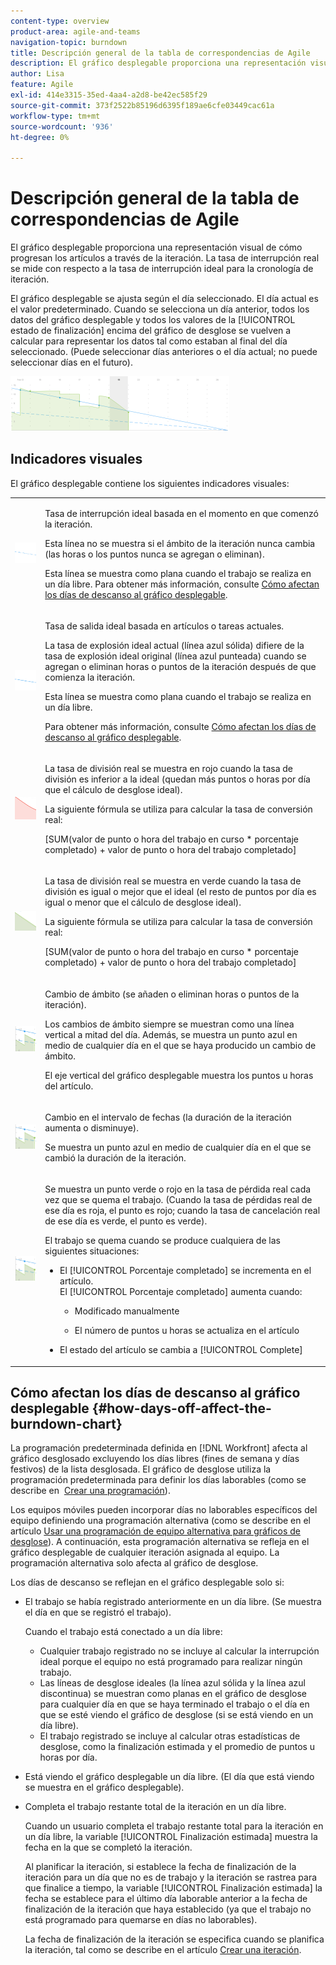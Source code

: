 ```yaml
---
content-type: overview
product-area: agile-and-teams
navigation-topic: burndown
title: Descripción general de la tabla de correspondencias de Agile
description: El gráfico desplegable proporciona una representación visual del progreso de los artículos a través de la iteración o del proyecto . La tasa de interrupción real se mide con respecto a la tasa de interrupción ideal para la iteración o la cronología del proyecto.
author: Lisa
feature: Agile
exl-id: 414e3315-35ed-4aa4-a2d8-be42ec585f29
source-git-commit: 373f2522b85196d6395f189ae6cfe03449cac61a
workflow-type: tm+mt
source-wordcount: '936'
ht-degree: 0%

---
```


# Descripción general de la tabla de correspondencias de Agile

El gráfico desplegable proporciona una representación visual de cómo progresan los artículos a través de la iteración. La tasa de interrupción real se mide con respecto a la tasa de interrupción ideal para la cronología de iteración.

El gráfico desplegable se ajusta según el día seleccionado. El día actual es el valor predeterminado. Cuando se selecciona un día anterior, todos los datos del gráfico desplegable y todos los valores de la [!UICONTROL estado de finalización] encima del gráfico de desglose se vuelven a calcular para representar los datos tal como estaban al final del día seleccionado. (Puede seleccionar días anteriores o el día actual; no puede seleccionar días en el futuro).

![](assets/agile-iteration-burndown-350x88.png)

## Indicadores visuales

El gráfico desplegable contiene los siguientes indicadores visuales:

<table style="table-layout:auto"> 
 <col> 
 <col> 
 <tbody> 
  <tr> 
   <td role="rowheader"> <img src="assets/agile-iteration-burndown-dottedblue.png" alt=""> </td> 
   <td> <p>Tasa de interrupción ideal basada en el momento en que comenzó la iteración.</p> <p>Esta línea no se muestra si el ámbito de la iteración nunca cambia (las horas o los puntos nunca se agregan o eliminan).</p> <p>Esta línea se muestra como plana cuando el trabajo se realiza en un día libre. Para obtener más información, consulte <a title="Uso de la tabla de correspondencias Agile" href="#how-days-off-affect-the-burndown-chart" class="MCXref xref">Cómo afectan los días de descanso al gráfico desplegable</a>.</p> </td> 
  </tr> 
  <tr> 
   <td role="rowheader"> <img src="assets/agile-iteration-burndown-solidblue.png" alt=""> </td> 
   <td> <p>Tasa de salida ideal basada en artículos o tareas actuales.</p> <p>La tasa de explosión ideal actual (línea azul sólida) difiere de la tasa de explosión ideal original (línea azul punteada) cuando se agregan o eliminan horas o puntos de la iteración después de que comienza la iteración.</p> <p>Esta línea se muestra como plana cuando el trabajo se realiza en un día libre.</p> <p>Para obtener más información, consulte <a title="Uso de la tabla de correspondencias Agile" href="#how-days-off-affect-the-burndown-chart" class="MCXref xref">Cómo afectan los días de descanso al gráfico desplegable</a>.</p> </td> 
  </tr> 
  <tr> 
   <td role="rowheader"> <img src="assets/agile-iteration-burndown-red.png" alt=""> </td> 
   <td> <p>La tasa de división real se muestra en rojo cuando la tasa de división es inferior a la ideal (quedan más puntos o horas por día que el cálculo de desglose ideal).</p> <p>La siguiente fórmula se utiliza para calcular la tasa de conversión real:</p> <p>[SUM(valor de punto o hora del trabajo en curso * porcentaje completado) + valor de punto o hora del trabajo completado]</p> </td> 
  </tr> 
  <tr> 
   <td role="rowheader"> <img src="assets/agile-iteration-burndown-green.png" alt=""> </td> 
   <td> <p>La tasa de división real se muestra en verde cuando la tasa de división es igual o mejor que el ideal (el resto de puntos por día es igual o menor que el cálculo de desglose ideal).</p> <p>La siguiente fórmula se utiliza para calcular la tasa de conversión real:</p> <p>[SUM(valor de punto o hora del trabajo en curso * porcentaje completado) + valor de punto o hora del trabajo completado]</p> </td> 
  </tr> 
  <tr> 
   <td role="rowheader"> <img src="assets/agile-iteration-burndown-scope.png" alt=""> </td> 
   <td> <p>Cambio de ámbito (se añaden o eliminan horas o puntos de la iteración).</p> <p>Los cambios de ámbito siempre se muestran como una línea vertical a mitad del día. Además, se muestra un punto azul en medio de cualquier día en el que se haya producido un cambio de ámbito.</p> <p>El eje vertical del gráfico desplegable muestra los puntos u horas del artículo.</p> </td> 
  </tr> 
  <tr> 
   <td role="rowheader"> <img src="assets/agile-iteration-burndown-scope.png" alt=""> </td> 
   <td> <p>Cambio en el intervalo de fechas (la duración de la iteración aumenta o disminuye).</p> <p>Se muestra un punto azul en medio de cualquier día en el que se cambió la duración de la iteración.</p> </td> 
  </tr> 
  <tr> 
   <td role="rowheader"> <img src="assets/agile-iteration-burndown-scope.png" alt=""> </td> 
   <td> <p>Se muestra un punto verde o rojo en la tasa de pérdida real cada vez que se quema el trabajo. (Cuando la tasa de pérdidas real de ese día es roja, el punto es rojo; cuando la tasa de cancelación real de ese día es verde, el punto es verde).</p> <p>El trabajo se quema cuando se produce cualquiera de las siguientes situaciones:</p> 
    <ul> 
     <li> El [!UICONTROL Porcentaje completado] se incrementa en el artículo.<br>El [!UICONTROL Porcentaje completado] aumenta cuando: 
      <ul> 
       <li> <p>Modificado manualmente</p> </li> 
       <li> <p>El número de puntos u horas se actualiza en el artículo</p> </li> 
      </ul></li>  
     <li>El estado del artículo se cambia a [!UICONTROL Complete]</li> 
    </ul> </td> 
  </tr> 
 </tbody> 
</table>

## Cómo afectan los días de descanso al gráfico desplegable {#how-days-off-affect-the-burndown-chart}

La programación predeterminada definida en [!DNL Workfront] afecta al gráfico desglosado excluyendo los días libres (fines de semana y días festivos) de la lista desglosada. El gráfico de desglose utiliza la programación predeterminada para definir los días laborables (como se describe en  [Crear una programación](../../../administration-and-setup/set-up-workfront/configure-timesheets-schedules/create-schedules.md)).

Los equipos móviles pueden incorporar días no laborables específicos del equipo definiendo una programación alternativa (como se describe en el artículo [Usar una programación de equipo alternativa para gráficos de desglose](../../../agile/use-scrum-in-an-agile-team/burndown/use-alt--team-schedule-burndown-charts.md)). A continuación, esta programación alternativa se refleja en el gráfico desplegable de cualquier iteración asignada al equipo. La programación alternativa solo afecta al gráfico de desglose.

Los días de descanso se reflejan en el gráfico desplegable solo si:

* El trabajo se había registrado anteriormente en un día libre. (Se muestra el día en que se registró el trabajo).

   Cuando el trabajo está conectado a un día libre:

   * Cualquier trabajo registrado no se incluye al calcular la interrupción ideal porque el equipo no está programado para realizar ningún trabajo.
   * Las líneas de desglose ideales (la línea azul sólida y la línea azul discontinua) se muestran como planas en el gráfico de desglose para cualquier día en que se haya terminado el trabajo o el día en que se esté viendo el gráfico de desglose (si se está viendo en un día libre).
   * El trabajo registrado se incluye al calcular otras estadísticas de desglose, como la finalización estimada y el promedio de puntos u horas por día.

* Está viendo el gráfico desplegable un día libre. (El día que está viendo se muestra en el gráfico desplegable).
* Completa el trabajo restante total de la iteración en un día libre.

   Cuando un usuario completa el trabajo restante total para la iteración en un día libre, la variable [!UICONTROL Finalización estimada] muestra la fecha en la que se completó la iteración.

   Al planificar la iteración, si establece la fecha de finalización de la iteración para un día que no es de trabajo y la iteración se rastrea para que finalice a tiempo, la variable [!UICONTROL Finalización estimada] la fecha se establece para el último día laborable anterior a la fecha de finalización de la iteración que haya establecido (ya que el trabajo no está programado para quemarse en días no laborables).

   La fecha de finalización de la iteración se especifica cuando se planifica la iteración, tal como se describe en el artículo [Crear una iteración](../../../agile/use-scrum-in-an-agile-team/iterations/create-an-iteration.md).
